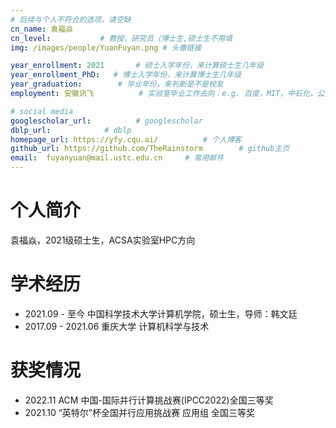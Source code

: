 ```yaml
---
# 后续与个人不符合的选项，请空缺
cn_name: 袁福焱
cn_level:           # 教授，研究员（博士生,硕士生不用填
img: /images/people/YuanFuyan.png # 头像链接

year_enrollment: 2021       # 硕士入学年份，来计算硕士生几年级
year_enrollment_PhD:   # 博士入学年份，来计算博士生几年级
year_graduation:        # 毕业年份，来判断是不是校友
employment: 安徽讯飞          # 实验室毕业工作去向：e.g. 百度，MIT，中石化，公务员

# social media
googlescholar_url:          # googlescholar
dblp_url:            # dblp
homepage_url: https://yfy.cqu.ai/          # 个人博客
github_url: https://github.com/TheRainstorm        # github主页
email:  fuyanyuan@mail.ustc.edu.cn     # 常用邮件
---
```


# 个人简介

袁福焱，2021级硕士生，ACSA实验室HPC方向

# 学术经历

* 2021.09 - 至今 中国科学技术大学计算机学院，硕士生，导师：韩文廷
* 2017.09 - 2021.06 重庆大学 计算机科学与技术

# 获奖情况

* 2022.11 ACM 中国-国际并行计算挑战赛(IPCC2022)全国三等奖
* 2021.10 “英特尔”杯全国并行应用挑战赛 应用组 全国三等奖
